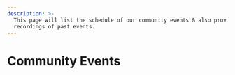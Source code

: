 ```yaml
---
description: >-
  This page will list the schedule of our community events & also provide
  recordings of past events.
---
```


# Community Events

